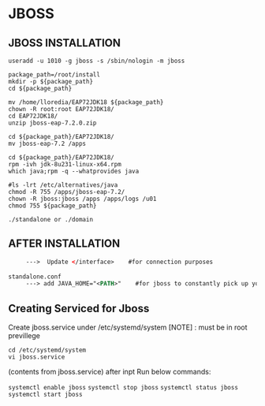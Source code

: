 # JBOSS 


## JBOSS INSTALLATION 

```groupadd -g 1010 jboss
useradd -u 1010 -g jboss -s /sbin/nologin -m jboss

package_path=/root/install
mkdir -p ${package_path}
cd ${package_path}

mv /home/lloredia/EAP72JDK18 ${package_path}
chown -R root:root EAP72JDK18/
cd EAP72JDK18/
unzip jboss-eap-7.2.0.zip

cd ${package_path}/EAP72JDK18/
mv jboss-eap-7.2 /apps

cd ${package_path}/EAP72JDK18/
rpm -ivh jdk-8u231-linux-x64.rpm
which java;rpm -q --whatprovides java

#ls -lrt /etc/alternatives/java
chmod -R 755 /apps/jboss-eap-7.2/
chown -R jboss:jboss /apps /apps/logs /u01
chmod 755 ${package_path}

./standalone or ./domain 
```

## AFTER INSTALLATION 

```Standalone.xml
     --->  Update </interface>    #for connection purposes
	 
standalone.conf 
     ---> add JAVA_HOME="<PATH>"	#for jboss to constantly pick up your java home
```



## Creating Serviced for Jboss 

Create jboss.service under /etc/systemd/system 
[NOTE] : must be in root previllege 
```
cd /etc/systemd/system 
vi jboss.service 
```
(contents from jboss.service)
after inpt Run below commands:

```systemctl enable jboss```
```systemctl stop jboss```
```systemctl status jboss```
```systemctl start jboss```
